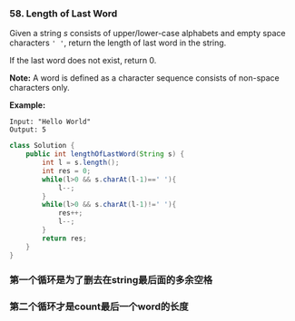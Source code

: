 ### 58. Length of Last Word

Given a string *s* consists of upper/lower-case alphabets and empty space characters `' '`, return the length of last word in the string.

If the last word does not exist, return 0.

**Note:** A word is defined as a character sequence consists of non-space characters only.

**Example:**

```
Input: "Hello World"
Output: 5
```

~~~java
class Solution {
    public int lengthOfLastWord(String s) {
        int l = s.length();
        int res = 0;
        while(l>0 && s.charAt(l-1)==' '){
            l--;
        }
        while(l>0 && s.charAt(l-1)!=' '){
            res++;
            l--;
        }
        return res;
    }
}
~~~

### 第一个循环是为了删去在string最后面的多余空格

### 第二个循环才是count最后一个word的长度

